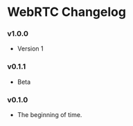 # WebRTC Changelog

### v1.0.0

- Version 1

### v0.1.1

- Beta

### v0.1.0

- The beginning of time.
